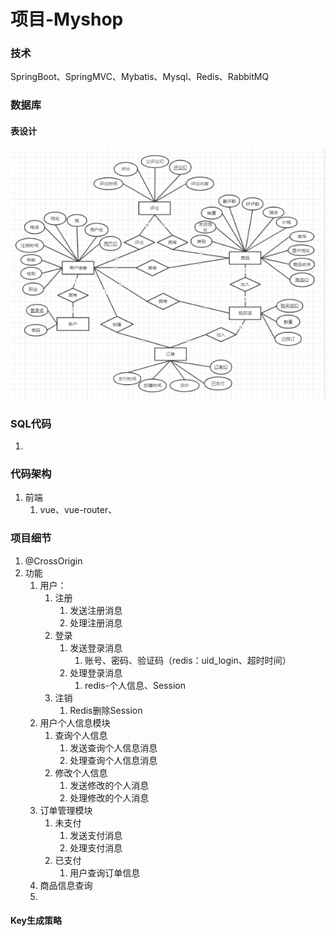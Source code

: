 # 项目-Myshop

### 技术

SpringBoot、SpringMVC、Mybatis、Mysql、Redis、RabbitMQ

### 数据库

#### 表设计

![1583378234119](images/1583378234119.png)

### SQL代码

1. 



### 代码架构

1. 前端
   1. vue、vue-router、

### 项目细节

1. @CrossOrigin
2. 功能
   1. 用户：
      1. 注册
         1. 发送注册消息
         2. 处理注册消息
      2. 登录
         1. 发送登录消息
            1. 账号、密码、验证码（redis：uid_login、超时时间）
         2. 处理登录消息
            1. redis-个人信息、Session
      3. 注销
         1. Redis删除Session
   2. 用户个人信息模块
      1. 查询个人信息
         1. 发送查询个人信息消息
         2. 处理查询个人信息消息
      2. 修改个人信息
         1. 发送修改的个人消息
         2. 处理修改的个人消息
   3. 订单管理模块
      1. 未支付
         1. 发送支付消息
         2. 处理支付消息
      2. 已支付
         1. 用户查询订单信息
   4. 商品信息查询
   5. 

#### Key生成策略